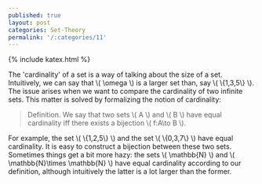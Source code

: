 ```yaml
---
published: true
layout: post
categories: Set-Theory
permalink: '/:categories/11'
---
```

{% include katex.html %}

The 'cardinality' of a set is a way of talking about the size of a set. Intuitively, we can say that \\( \omega \\) is a larger set than, say \\( \\{1,3,5\\} \\). The issue arises when we want to compare the cardinality of two infinite sets. This matter is solved by formalizing the notion of cardinality:

> Definition. We say that two sets \\( A \\) and \\( B \\) have equal cardinality iff there exists a bijection \\( f:A\to B \\).

For example, the set \\( \\{1,2,5\\} \\) and the set \\( \\{0,3,7\\} \\) have equal cardinality. It is easy to construct a bijection between these two sets. Sometimes things get a bit more hazy: the sets \\( \mathbb{N} \\) and \\( \mathbb{N}\times \mathbb{N} \\) have equal cardinality according to our definition, although intuitively the latter is a lot larger than the former. 
